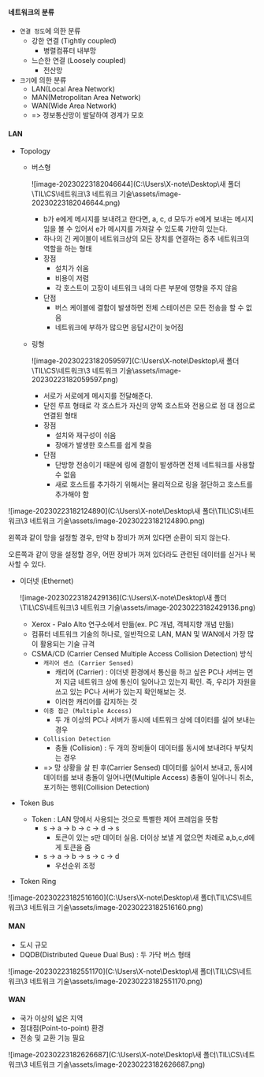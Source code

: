 #### 네트워크의 분류

- `연결 정도`에 의한 분류
  - 강한 연결 (Tightly coupled)
    - 병렬컴퓨터 내부망
  - 느슨한 연결 (Loosely coupled)
    - 전산망
- `크기`에 의한 분류
  - LAN(Local Area Network)
  - MAN(Metropolitan Area Network)
  - WAN(Wide Area Network)
  - => 정보통신망이 발달하여 경계가 모호



#### LAN

- Topology

  - 버스형

    ![image-20230223182046644](C:\Users\X-note\Desktop\새 폴더\TIL\CS\네트워크\3 네트워크 기술\assets/image-20230223182046644.png)

    - b가 e에게 메시지를 보내려고 한다면, a, c, d 모두가 e에게 보내는 메시지임을 볼 수 있어서 e가 메시지를 가져갈 수 있도록 가만히 있는다.
    - 하나의 긴 케이블이 네트워크상의 모든 장치를 연결하는 중추 네트워크의 역할을 하는 형태
    - 장점
      - 설치가 쉬움
      - 비용이 저렴
      - 각 호스트이 고장이 네트워크 내의 다른 부분에 영향을 주지 않음
    - 단점
      - 버스 케이블에 결함이 발생하면 전체 스테이션은 모든 전송을 할 수 없음
      - 네트워크에 부하가 많으면 응답시간이 늦어짐

  - 링형

    ![image-20230223182059597](C:\Users\X-note\Desktop\새 폴더\TIL\CS\네트워크\3 네트워크 기술\assets/image-20230223182059597.png)

    - 서로가 서로에게 메시지를 전달해준다.
    - 닫힌 루프 형태로 각 호스트가 자신의 양쪽 호스트와 전용으로 점 대 점으로 연결된 형태
    - 장점
      - 설치와 재구성이 쉬움
      - 장애가 발생한 호스트를 쉽게 찾음
    - 단점
      - 단방향 전송이기 때문에 링에 결함이 발생하면 전체 네트워크를 사용할 수 없음
      - 새로 호스트를 추가하기 위해서는 물리적으로 링을 절단하고 호스트를 추가해야 함

![image-20230223182124890](C:\Users\X-note\Desktop\새 폴더\TIL\CS\네트워크\3 네트워크 기술\assets/image-20230223182124890.png)

왼쪽과 같이 망을 설정할 경우, 만약 b 장비가 꺼져 있다면 순환이 되지 않는다.

오른쪽과 같이 망을 설정할 경우, 어떤 장비가 꺼져 있더라도 관련된 데이터를 싣거나 복사할 수 있다.



- 이더넷 (Ethernet)

  ![image-20230223182429136](C:\Users\X-note\Desktop\새 폴더\TIL\CS\네트워크\3 네트워크 기술\assets/image-20230223182429136.png)

  - Xerox - Palo Alto 연구소에서 만듦(ex. PC 개념, 객체지향 개념 만듦)
  - 컴퓨터 네트워크 기술의 하나로, 일반적으로 LAN, MAN 및 WAN에서 가장 많이 활용되는 기술 규격
  - CSMA/CD (Carrier Censed Multiple Access Collision Detection) 방식
    - `캐리어 센스 (Carrier Sensed) `
      - 캐리어 (Carrier) : 이더넷 환경에서 통신을 하고 싶은 PC나 서버는 먼저 지금 네트워크 상에 통신이 일어나고 있는지 확인. 즉, 우리가 자원을 쓰고 있는 PC나 서버가 있는지 확인해보는 것.
      - 이러한 캐리어를 감지하는 것
    - `이중 접근 (Multiple Access)`
      - 두 개 이상의 PC나 서버가 동시에 네트워크 상에 데이터를 실어 보내는 경우 
    - `Collision Detection`
      - 충돌 (Collision) : 두 개의 장비들이 데이터를 동시에 보내려다 부딪치는 경우
    - => 망 상황을 살 핀 후(Carrier Sensed) 데이터를 실어서 보내고, 동시에 데이터를 보내 충돌이 일어나면(Multiple Access) 충돌이 일어나니 취소, 포기하는 행위(Collision Detection)

- Token Bus

  - Token : LAN 망에서 사용되는 것으로 특별한 제어 프레임을 뜻함
    - s → a → b → c → d → s 
      - 토큰이 있는 s만 데이터 실음. 더이상 보낼 게 없으면 차례로 a,b,c,d에게 토큰을 줌
    - s → a → b → s → c → d
      - 우선순위 조정

- Token Ring


![image-20230223182516160](C:\Users\X-note\Desktop\새 폴더\TIL\CS\네트워크\3 네트워크 기술\assets/image-20230223182516160.png)





#### MAN

- 도시 규모
- DQDB(Distributed Queue Dual Bus) : 두 가닥 버스 형태

![image-20230223182551170](C:\Users\X-note\Desktop\새 폴더\TIL\CS\네트워크\3 네트워크 기술\assets/image-20230223182551170.png)



#### WAN

- 국가 이상의 넓은 지역
- 점대점(Point-to-point) 환경
- 전송 및 교환 기능 필요

![image-20230223182626687](C:\Users\X-note\Desktop\새 폴더\TIL\CS\네트워크\3 네트워크 기술\assets/image-20230223182626687.png)

